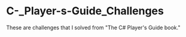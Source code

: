 # C-_Player-s-Guide_Challenges
These are challenges that I solved from "The C# Player's Guide book."
